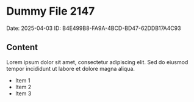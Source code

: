 # Dummy File 2147

Date: 2025-04-03
ID: B4E499B8-FA9A-4BCD-BD47-62DDB17A4C93

## Content

Lorem ipsum dolor sit amet, consectetur adipiscing elit.
Sed do eiusmod tempor incididunt ut labore et dolore magna aliqua.

* Item 1
* Item 2
* Item 3

